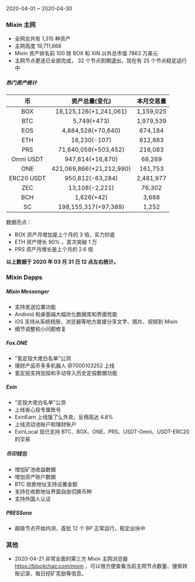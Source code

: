 2020-04-01 ~ 2020-04-30

### Mixin 主网

- 全网总共有 1,315 种资产
- 主网高度 19,711,668
- Mixin 资产排名前 100 除 BOX 和 XIN 以外总市值 7863 万美元
- 主网节点更迭已全部完成， 32 个节点到期退出，现在有 25 个节点稳定运行中

##### 热门资产统计

| 币          | 资产总量(变化)                 | 本月交易量     |
|:----------:|:------------------------:|:---------:|
| BOX        | 18,125,126(+1,241,061)   | 1,159,025 |
| BTC        | 5,749(+473)              | 1,979,539 |
| EOS        | 4,884,528(+70,640)       | 674,184   |
| ETH        | 16,230(-107)             | 612,883   |
| PRS        | 71,640,058(+503,452)     | 216,083   |
| Omni USDT  | 947,614(+16,870)         | 68,269    |
| ONE        | 421,069,866(+21,212,990) | 161,753   |
| ERC20 USDT | 950,812(-63,284)         | 2,481,977 |
| ZEC        | 13,108(-2,221)           | 76,302    |
| BCH        | 1,626(+42)               | 3,668     |
| SC         | 198,155,317(+97,389)     | 1,252     |

数据亮点：

- BOX 资产月增加是上个月的 3 倍，实力抄底
- ETH 资产增长 90% ，首次突破 1 万
- PRS 资产月增长是上个月的 2.6 倍

**以上数据于 2020 年 03 月 31 日 12 点左右统计。**

### Mixin Dapps

##### Mixin Messenger

- 支持发送位置功能
- Android 和桌面端大幅优化数据库和界面性能
- iOS 支持从系统相册、浏览器等地方直接分享文字、图片、视频到 Mixin
- 细节调整和小问题修复

##### Fox.ONE

- "氢定投大佬白名单"公测
- 理财产品币多多机器人 @7000103252 上线
- 氢定投支持加投和手动导入历史定投数据功能

##### Exin

- "定投大佬白名单"公测
- 上线省心投专属账号
- ExinEarn 上线饿了么外卖，反佣高达 4.8%
- 上线流动池账户和理财账户
- ExinLocal 现已支持 BTC、BOX、ONE、PRS、USDT-Omni、USDT-ERC20 的交易

##### 币印钱包

- 增加矿池收益数据
- 增加资产账户数据
- BTC 收款地址支持设置金额
- 支持在收款地址界面自由切换币种
- 支持外国人认证

##### PRESSone

- 超级节点开始内测，首批 12 个 BP 正常运行，稳定出块中

### 其他

- 2020-04-21
  非常全面的第三方 Mixin 主网浏览器 https://blockchair.com/mixin ，可以很方便查看当前主网节点数量、搜索转账记录、每日挖矿奖励等信息。
